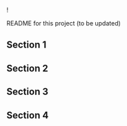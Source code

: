! 

README for this project (to be updated)

## Section 1


## Section 2


## Section 3


## Section 4




